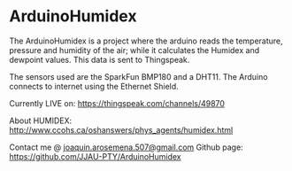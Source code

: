 # ArduinoHumidex
The ArduinoHumidex is a project where the arduino reads the temperature, pressure and humidity of the air; while it calculates the Humidex and dewpoint values. This data is sent to Thingspeak.

The sensors used are the SparkFun BMP180 and a DHT11. The Arduino connects to internet using the Ethernet Shield.

Currently LIVE on: https://thingspeak.com/channels/49870

About HUMIDEX: http://www.ccohs.ca/oshanswers/phys_agents/humidex.html

Contact me @ joaquin.arosemena.507@gmail.com
Github page: https://github.com/JJAU-PTY/ArduinoHumidex